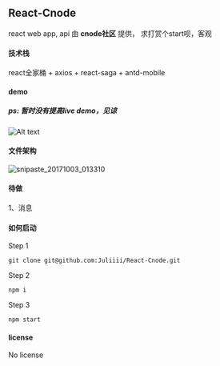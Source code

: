 ## React-Cnode

react web app, api 由 **cnode社区** 提供， 求打赏个start呗，客观

####  技术栈
react全家桶 + axios + react-saga + antd-mobile

####  demo
##### ps: 暂时没有提高live demo，见谅
![Alt text](./a.gif)

####  文件架构
![snipaste_20171003_013310](https://user-images.githubusercontent.com/23744602/31090948-04e1ed50-a7dc-11e7-96cc-ccdd4bd14110.png)


#### 待做

1、消息

####  如何启动
Step 1
```
git clone git@github.com:Juliiii/React-Cnode.git
```

Step 2
```
npm i
```

Step 3
```
npm start
```
#### license

No license
